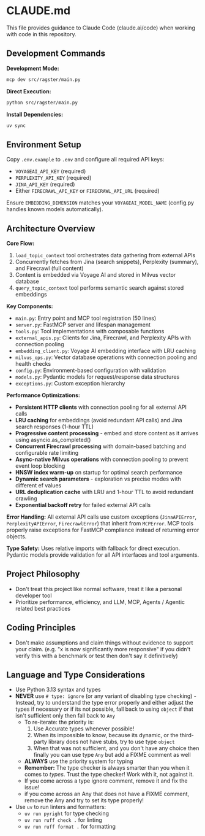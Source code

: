 # CLAUDE.md

This file provides guidance to Claude Code (claude.ai/code) when working with code in this repository.

## Development Commands

**Development Mode:**

```bash
mcp dev src/ragster/main.py
```

**Direct Execution:**

```bash
python src/ragster/main.py
```

**Install Dependencies:**

```bash
uv sync
```

## Environment Setup

Copy `.env.example` to `.env` and configure all required API keys:

- `VOYAGEAI_API_KEY` (required)
- `PERPLEXITY_API_KEY` (required)
- `JINA_API_KEY` (required)
- Either `FIRECRAWL_API_KEY` or `FIRECRAWL_API_URL` (required)

Ensure `EMBEDDING_DIMENSION` matches your `VOYAGEAI_MODEL_NAME` (config.py handles known models automatically).

## Architecture Overview

**Core Flow:**

1. `load_topic_context` tool orchestrates data gathering from external APIs
2. Concurrently fetches from Jina (search snippets), Perplexity (summary), and Firecrawl (full content)
3. Content is embedded via Voyage AI and stored in Milvus vector database
4. `query_topic_context` tool performs semantic search against stored embeddings

**Key Components:**

- `main.py`: Entry point and MCP tool registration (50 lines)
- `server.py`: FastMCP server and lifespan management
- `tools.py`: Tool implementations with composable functions
- `external_apis.py`: Clients for Jina, Firecrawl, and Perplexity APIs with connection pooling
- `embedding_client.py`: Voyage AI embedding interface with LRU caching
- `milvus_ops.py`: Vector database operations with connection pooling and health checks
- `config.py`: Environment-based configuration with validation
- `models.py`: Pydantic models for request/response data structures
- `exceptions.py`: Custom exception hierarchy

**Performance Optimizations:**

- **Persistent HTTP clients** with connection pooling for all external API calls
- **LRU caching** for embeddings (avoid redundant API calls) and Jina search responses (1-hour TTL)
- **Progressive content processing** - embed and store content as it arrives using asyncio.as_completed()
- **Concurrent Firecrawl processing** with domain-based batching and configurable rate limiting
- **Async-native Milvus operations** with connection pooling to prevent event loop blocking
- **HNSW index warm-up** on startup for optimal search performance
- **Dynamic search parameters** - exploration vs precise modes with different ef values
- **URL deduplication cache** with LRU and 1-hour TTL to avoid redundant crawling
- **Exponential backoff retry** for failed external API calls

**Error Handling:**
All external API calls use custom exceptions (`JinaAPIError`, `PerplexityAPIError`, `FirecrawlError`) that inherit from `MCPError`. MCP tools properly raise exceptions for FastMCP compliance instead of returning error objects.

**Type Safety:**
Uses relative imports with fallback for direct execution. Pydantic models provide validation for all API interfaces and tool arguments.

## Project Philosophy

- Don't treat this project like normal software, treat it like a personal developer tool
- Prioritize performance, efficiency, and LLM, MCP, Agents / Agentic related best practices

## Coding Principles

- Don't make assumptions and claim things without evidence to support your claim. (e.g. "x is now significantly more responsive" if you didn't verify this with a benchmark or test then don't say it definitively)

## Language and Type Considerations

- Use Python 3.13 syntax and types
- **NEVER** use `# type: ignore` (or any variant of disabling type checking) - Instead, try to understand the type error properly and either adjust the types if necessary or if its not possible, fall back to using `object` if that isn't sufficient only then fall back to `Any`
  - To re-iterate: the priority is:
    1. Use Accurate types whenever possible!
    2. When its impossible to know, because its dynamic, or the third-party library does not have stubs, try to use type `object`
    3. When that was not sufficient, and you don't have any choice then finally you can use type `Any` but add a FIXME comment as well
  - **ALWAYS** use the priority system for typing
  - **Remember:** The type checker is always smarter than you when it comes to _types_. Trust the type checker! Work with it, not against it.
  - If you come across a type ignore comment, remove it and fix the issue!
  - if you come across an Any that does not have a FIXME comment, remove the Any and try to set its type properly!
- Use `uv` to run linters and formatters:
  - `uv run pyright` for type checking
  - `uv run ruff check .` for linting
  - `uv run ruff format .` for formatting
